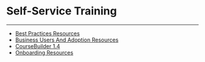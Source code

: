 


Self-Service Training
=====================
***
* [Best Practices Resources](../../raw_kb/category/best_practices_resources/index.html)
* [Business Users And Adoption Resources](../../raw_kb/category/business_users_and_adoption_resources/index.html)
* [CourseBuilder 1.4](../../raw_kb/category/coursebuilder_14/index.html)
* [Onboarding Resources](../../raw_kb/category/onboarding_resources/index.html)
